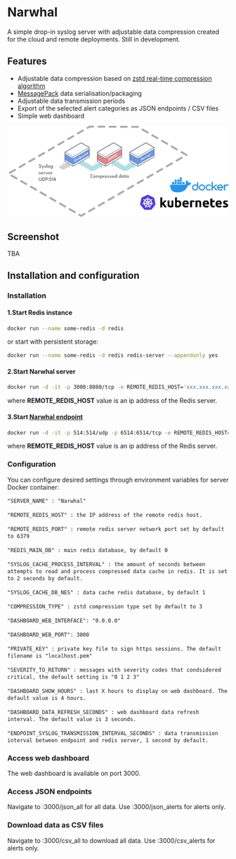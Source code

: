# Narwhal

A simple drop-in syslog server with adjustable data compression created for the cloud and remote deployments. Still in development.

## Features

- Adjustable data compression based on [zstd real-time compression algorithm](https://facebook.github.io/zstd/)
- [MessagePack](https://msgpack.org/) data serialisation/packaging
- Adjustable data transmission periods
- Export of the selected alert categories as JSON endpoints / CSV files
- Simple web dashboard

![alt text](ndiagram.png "Narwhal server diagram")

## Screenshot

TBA

## Installation and configuration

### Installation

#### 1.Start Redis instance

```bash
docker run --name some-redis -d redis
```

or start with persistent storage:

```bash
docker run --name some-redis -d redis redis-server --appendonly yes
```

#### 2.Start Narwhal server

```bash
docker run -d -it -p 3000:8080/tcp -e REMOTE_REDIS_HOST='xxx.xxx.xxx.xxx' itworks99/narwhal:latest
```

where **REMOTE_REDIS_HOST** value is an ip address of the Redis server.

#### 3.Start [Narwhal endpoint](https://github.com/itworks99/narwhal_endpoint)

```bash
docker run -d -it -p 514:514/udp -p 6514:6514/tcp -e REMOTE_REDIS_HOST='xxx.xxx.xxx.xxx' itworks99/narwhal_endpoint:latest
```

where **REMOTE_REDIS_HOST** value is an ip address of the Redis server.

### Configuration

You can configure desired settings through environment variables for server Docker container:

```properties
"SERVER_NAME" : "Narwhal"

"REMOTE_REDIS_HOST" : the IP address of the remote redis host.

"REMOTE_REDIS_PORT" : remote redis server network port set by default to 6379

"REDIS_MAIN_DB" : main redis database, by default 0

"SYSLOG_CACHE_PROCESS_INTERVAL" : the amount of seconds between attempts to read and process compressed data cache in redis. It is set to 2 seconds by default.

"SYSLOG_CACHE_DB_NES" : data cache redis database, by default 1

"COMPRESSION_TYPE" : zstd compression type set by default to 3

"DASHBOARD_WEB_INTERFACE": "0.0.0.0"

"DASHBOARD_WEB_PORT": 3000

"PRIVATE_KEY" : private key file to sign https sessions. The default filename is "localhost.pem"

"SEVERITY_TO_RETURN" : messages with severity codes that condsidered critical, the default setting is "0 1 2 3"

"DASHBOARD_SHOW_HOURS" : last X hours to display on web dashboard. The default value is 4 hours.

"DASHBOARD_DATA_REFRESH_SECONDS" : web dashboard data refresh interval. The default value is 3 seconds.

"ENDPOINT_SYSLOG_TRANSMISSION_INTERVAL_SECONDS" : data transmission interval between endpoint and redis server, 1 second by default.
```

### Access web dashboard

The web dashboard is available on port 3000.

### Access JSON endpoints

Navigate to :3000/json_all for all data. Use :3000/json_alerts for alerts only.

### Download data as CSV files

Navigate to :3000/csv_all to download all data. Use :3000/csv_alerts for alerts only.
